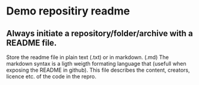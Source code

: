 # Demo repositiry readme

## Always initiate a repository/folder/archive with a README file. 
Store the readme file in plain text (.txt) or in markdown. (.md) The markdown syntax is a ligth weigth formating language that (usefull when exposing the README in github). This file describes the content, creators, licence etc. of the code in the repro. 


